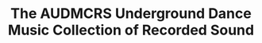 ---
ee_id_show: '4120'
title: The AUDMCRS Underground Dance Music Collection of Recorded Sound
url: the-audmcrs-underground-dace-music-collection-of-recorded-sound
live_url: https://www.newmuseum.org/exhibitions/view/the-audmcrs-underground-dance-music-collection-of-recorded-sound
year: '2013'
venue: Newmuseum.org
state_country: Cyberspace
pitch: Gotta luv these virtual shows(!) Linked to the AUDMCRS Underground Dance Music
  Collection of Recorded Sound.
ps:
imgs: New-Museum-2013-11-install-01-database-ih.jpg
things: "[2242] [2013-063-audmcrs-website] 2013-063 AUDMCRS website"
status:
layout: shows
---